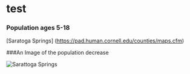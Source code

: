 # test







### Population ages 5-18

[Saratoga Springs] (https://pad.human.cornell.edu/counties/maps.cfm)

###An Image of the population decrease

![Sarattoga Springs ](https://pad.human.cornell.edu/counties/trendchart.cfm?var=age517_tot&fips=91)